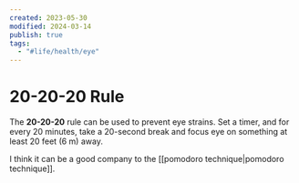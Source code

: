 ```yaml
---
created: 2023-05-30
modified: 2024-03-14
publish: true
tags:
  - "#life/health/eye"
---
```

# 20-20-20 Rule

The **20-20-20** rule can be used to prevent eye strains. Set a timer, and for every 20 minutes, take a 20-second break and focus eye on something at least 20 feet (6 m) away.

I think it can be a good company to the [[pomodoro technique|pomodoro technique]].